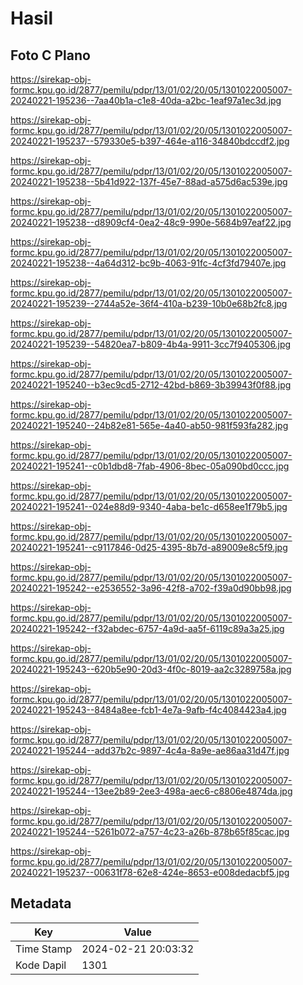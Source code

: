 # Hasil

## Foto C Plano

https://sirekap-obj-formc.kpu.go.id/2877/pemilu/pdpr/13/01/02/20/05/1301022005007-20240221-195236--7aa40b1a-c1e8-40da-a2bc-1eaf97a1ec3d.jpg

https://sirekap-obj-formc.kpu.go.id/2877/pemilu/pdpr/13/01/02/20/05/1301022005007-20240221-195237--579330e5-b397-464e-a116-34840bdccdf2.jpg

https://sirekap-obj-formc.kpu.go.id/2877/pemilu/pdpr/13/01/02/20/05/1301022005007-20240221-195238--5b41d922-137f-45e7-88ad-a575d6ac539e.jpg

https://sirekap-obj-formc.kpu.go.id/2877/pemilu/pdpr/13/01/02/20/05/1301022005007-20240221-195238--d8909cf4-0ea2-48c9-990e-5684b97eaf22.jpg

https://sirekap-obj-formc.kpu.go.id/2877/pemilu/pdpr/13/01/02/20/05/1301022005007-20240221-195238--4a64d312-bc9b-4063-91fc-4cf3fd79407e.jpg

https://sirekap-obj-formc.kpu.go.id/2877/pemilu/pdpr/13/01/02/20/05/1301022005007-20240221-195239--2744a52e-36f4-410a-b239-10b0e68b2fc8.jpg

https://sirekap-obj-formc.kpu.go.id/2877/pemilu/pdpr/13/01/02/20/05/1301022005007-20240221-195239--54820ea7-b809-4b4a-9911-3cc7f9405306.jpg

https://sirekap-obj-formc.kpu.go.id/2877/pemilu/pdpr/13/01/02/20/05/1301022005007-20240221-195240--b3ec9cd5-2712-42bd-b869-3b39943f0f88.jpg

https://sirekap-obj-formc.kpu.go.id/2877/pemilu/pdpr/13/01/02/20/05/1301022005007-20240221-195240--24b82e81-565e-4a40-ab50-981f593fa282.jpg

https://sirekap-obj-formc.kpu.go.id/2877/pemilu/pdpr/13/01/02/20/05/1301022005007-20240221-195241--c0b1dbd8-7fab-4906-8bec-05a090bd0ccc.jpg

https://sirekap-obj-formc.kpu.go.id/2877/pemilu/pdpr/13/01/02/20/05/1301022005007-20240221-195241--024e88d9-9340-4aba-be1c-d658ee1f79b5.jpg

https://sirekap-obj-formc.kpu.go.id/2877/pemilu/pdpr/13/01/02/20/05/1301022005007-20240221-195241--c9117846-0d25-4395-8b7d-a89009e8c5f9.jpg

https://sirekap-obj-formc.kpu.go.id/2877/pemilu/pdpr/13/01/02/20/05/1301022005007-20240221-195242--e2536552-3a96-42f8-a702-f39a0d90bb98.jpg

https://sirekap-obj-formc.kpu.go.id/2877/pemilu/pdpr/13/01/02/20/05/1301022005007-20240221-195242--f32abdec-6757-4a9d-aa5f-6119c89a3a25.jpg

https://sirekap-obj-formc.kpu.go.id/2877/pemilu/pdpr/13/01/02/20/05/1301022005007-20240221-195243--620b5e90-20d3-4f0c-8019-aa2c3289758a.jpg

https://sirekap-obj-formc.kpu.go.id/2877/pemilu/pdpr/13/01/02/20/05/1301022005007-20240221-195243--8484a8ee-fcb1-4e7a-9afb-f4c4084423a4.jpg

https://sirekap-obj-formc.kpu.go.id/2877/pemilu/pdpr/13/01/02/20/05/1301022005007-20240221-195244--add37b2c-9897-4c4a-8a9e-ae86aa31d47f.jpg

https://sirekap-obj-formc.kpu.go.id/2877/pemilu/pdpr/13/01/02/20/05/1301022005007-20240221-195244--13ee2b89-2ee3-498a-aec6-c8806e4874da.jpg

https://sirekap-obj-formc.kpu.go.id/2877/pemilu/pdpr/13/01/02/20/05/1301022005007-20240221-195244--5261b072-a757-4c23-a26b-878b65f85cac.jpg

https://sirekap-obj-formc.kpu.go.id/2877/pemilu/pdpr/13/01/02/20/05/1301022005007-20240221-195237--00631f78-62e8-424e-8653-e008dedacbf5.jpg


## Metadata

| Key        | Value               |
| ---------- | ------------------- |
| Time Stamp | 2024-02-21 20:03:32 |
| Kode Dapil | 1301                |



